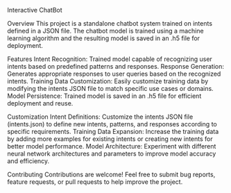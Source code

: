 Interactive ChatBot

Overview
This project is a standalone chatbot system trained on intents defined in a JSON file. The chatbot model is trained using a machine learning algorithm and the resulting model is saved in an .h5 file for deployment.

Features
Intent Recognition: Trained model capable of recognizing user intents based on predefined patterns and responses.
Response Generation: Generates appropriate responses to user queries based on the recognized intents.
Training Data Customization: Easily customize training data by modifying the intents JSON file to match specific use cases or domains.
Model Persistence: Trained model is saved in an .h5 file for efficient deployment and reuse.

Customization
Intent Definitions: Customize the intents JSON file (intents.json) to define new intents, patterns, and responses according to specific requirements.
Training Data Expansion: Increase the training data by adding more examples for existing intents or creating new intents for better model performance.
Model Architecture: Experiment with different neural network architectures and parameters to improve model accuracy and efficiency.

Contributing
Contributions are welcome! Feel free to submit bug reports, feature requests, or pull requests to help improve the project.
